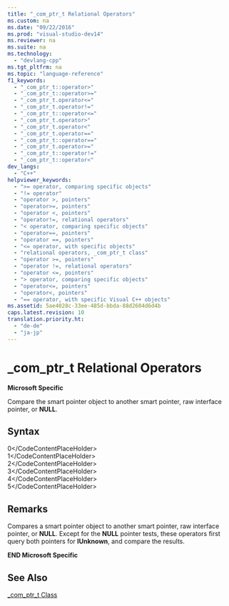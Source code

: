 ```yaml
---
title: "_com_ptr_t Relational Operators"
ms.custom: na
ms.date: "09/22/2016"
ms.prod: "visual-studio-dev14"
ms.reviewer: na
ms.suite: na
ms.technology: 
  - "devlang-cpp"
ms.tgt_pltfrm: na
ms.topic: "language-reference"
f1_keywords: 
  - "_com_ptr_t::operator>"
  - "_com_ptr_t::operator>="
  - "_com_ptr_t.operator<="
  - "_com_ptr_t.operator!="
  - "_com_ptr_t::operator<="
  - "_com_ptr_t.operator>"
  - "_com_ptr_t.operator<"
  - "_com_ptr_t.operator=="
  - "_com_ptr_t::operator=="
  - "_com_ptr_t.operator>="
  - "_com_ptr_t::operator!="
  - "_com_ptr_t::operator<"
dev_langs: 
  - "C++"
helpviewer_keywords: 
  - ">= operator, comparing specific objects"
  - "!= operator"
  - "operator >, pointers"
  - "operator>=, pointers"
  - "operator <, pointers"
  - "operator!=, relational operators"
  - "< operator, comparing specific objects"
  - "operator==, pointers"
  - "operator ==, pointers"
  - "<= operator, with specific objects"
  - "relational operators, _com_ptr_t class"
  - "operator >=, pointers"
  - "operator !=, relational operators"
  - "operator <=, pointers"
  - "> operator, comparing specific objects"
  - "operator<=, pointers"
  - "operator<, pointers"
  - "== operator, with specific Visual C++ objects"
ms.assetid: 5ae4028c-33ee-485d-bbda-88d2604d6d4b
caps.latest.revision: 10
translation.priority.ht: 
  - "de-de"
  - "ja-jp"
---
```

# _com_ptr_t Relational Operators
**Microsoft Specific**  
  
 Compare the smart pointer object to another smart pointer, raw interface pointer, or **NULL**.  
  
## Syntax  
  
<CodeContentPlaceHolder>0\</CodeContentPlaceHolder>  
<CodeContentPlaceHolder>1\</CodeContentPlaceHolder>  
<CodeContentPlaceHolder>2\</CodeContentPlaceHolder>  
<CodeContentPlaceHolder>3\</CodeContentPlaceHolder>  
<CodeContentPlaceHolder>4\</CodeContentPlaceHolder>  
<CodeContentPlaceHolder>5\</CodeContentPlaceHolder>  
## Remarks  
 Compares a smart pointer object to another smart pointer, raw interface pointer, or **NULL**. Except for the **NULL** pointer tests, these operators first query both pointers for **IUnknown**, and compare the results.  
  
 **END Microsoft Specific**  
  
## See Also  
 [_com_ptr_t Class](../vs140/_com_ptr_t-class.md)